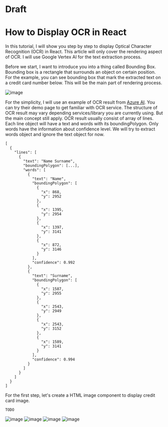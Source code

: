 # Draft
# How to Display OCR in React

In this tutorial, I will show you step by step to display Optical Character Recognition (OCR) in React. This article will only cover the rendering aspect of OCR. I will use Google Vertex AI for the text extraction process.

Before we start, I want to introduce you into a thing called Bounding Box. Bounding box is a rectangle that surrounds an object on certain position. For the example, you can see bounding box that mark the extracted text on a credit card number below. This will be the main part of rendering process.

![image](https://github.com/ranjabi/fikriranjabi.com/assets/71055612/7c434803-d5b9-40bb-856d-7f1556b70c16)

For the simplicity, I will use an example of OCR result from [Azure AI](https://portal.vision.cognitive.azure.com/demo/extract-text-from-images). You can try their demo page to get familiar with OCR service. The structure of OCR result may vary depending services/library you are currently using. But the main concept still apply. OCR result usually consist of array of lines. Each line object will have a text and words with its boundingPolygon. Only words have the information about confidence level. We will try to extract words object and ignore the text object for now.

```
[
  {
    "lines": [
      {
        "text": "Name Surname",
        "boundingPolygon": [...],
        "words": [
          {
            "text": "Name",
            "boundingPolygon": [
              {
                "x": 868,
                "y": 2952
              },
              {
                "x": 1395,
                "y": 2954
              },
              {
                "x": 1397,
                "y": 3141
              },
              {
                "x": 872,
                "y": 3146
              }
            ],
            "confidence": 0.992
          },
          {
            "text": "Surname",
            "boundingPolygon": [
              {
                "x": 1587,
                "y": 2955
              },
              {
                "x": 2543,
                "y": 2949
              },
              {
                "x": 2543,
                "y": 3152
              },
              {
                "x": 1589,
                "y": 3141
              }
            ],
            "confidence": 0.994
          }
        ]
      }
    ]
  }
]
```

For the first step, let's create a HTML image component to display credit card image.
```
TODO
```

![image](https://github.com/ranjabi/fikriranjabi.com/assets/71055612/87f5f188-1d72-4890-af28-a8a2cc93dc9c)
![image](https://github.com/ranjabi/fikriranjabi.com/assets/71055612/82a3f669-77f0-4913-a829-da2397e772a8)
![image](https://github.com/ranjabi/fikriranjabi.com/assets/71055612/af296490-4349-41f6-b640-b47ed26a77a1)
![image](https://github.com/ranjabi/fikriranjabi.com/assets/71055612/37a35c37-a395-42a1-9e5e-1926f851788b)
